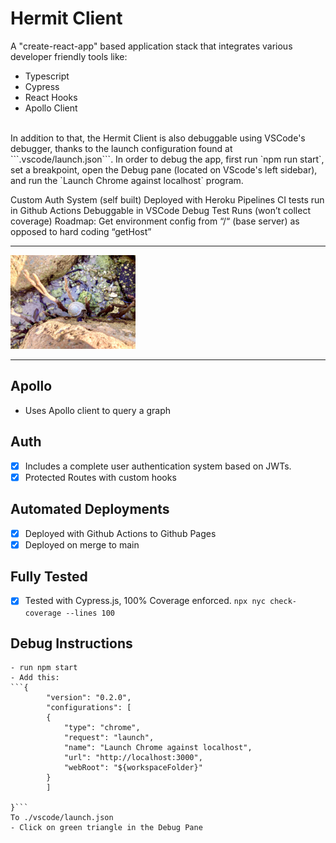 # Hermit Client

A "create-react-app" based application stack that integrates various developer friendly tools like:

- Typescript
- Cypress
- React Hooks
- Apollo Client

<br>
In addition to that, the Hermit Client is also debuggable using VSCode's debugger, thanks to the launch configuration found at ```.vscode/launch.json```. In order to debug the app, first run `npm run start`, set a breakpoint, open the Debug pane (located on VScode's left sidebar), and run the `Launch Chrome against localhost` program.

Custom Auth System (self built)
Deployed with Heroku Pipelines
CI tests run in Github Actions
Debuggable in VSCode
Debug Test Runs (won’t collect coverage)
Roadmap: Get environment config from “/“ (base server) as opposed to hard coding “getHost”

<hr>
<img style="width: 200px" src="./public/shell.jpg">
<hr>

## Apollo

- Uses Apollo client to query a graph

## Auth

- [x] Includes a complete user authentication system based on JWTs.
- [x] Protected Routes with custom hooks

## Automated Deployments

- [x] Deployed with Github Actions to Github Pages
- [x] Deployed on merge to main

## Fully Tested

- [x] Tested with Cypress.js, 100% Coverage enforced.
      `npx nyc check-coverage --lines 100`

## Debug Instructions

    - run npm start
    - Add this:
    ```{
            "version": "0.2.0",
            "configurations": [
            {
                "type": "chrome",
                "request": "launch",
                "name": "Launch Chrome against localhost",
                "url": "http://localhost:3000",
                "webRoot": "${workspaceFolder}"
            }
            ]

    }```
    To ./vscode/launch.json
    - Click on green triangle in the Debug Pane
